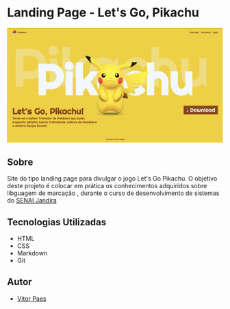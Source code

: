 # Landing Page - Let's Go, Pikachu

![](./screenshot/preview.png)



## Sobre
Site do tipo landing page para divulgar o jogo Let's Go Pikachu. O objetivo deste projeto é colocar em prática os conhecimentos adquiridos sobre libguagem de marcação , durante o curso de desenvolvimento de sistemas do [SENAI Jandira](https://sp.senai.br/unidade/jandira/)





## Tecnologias Utilizadas
- HTML
- CSS
- Markdown
- Git



## Autor
- [Vitor Paes](https://www.linkedin.com/in/vitor-paes-166b95295/)